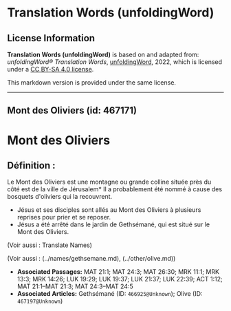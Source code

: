 # Translation Words (unfoldingWord)

## License Information

**Translation Words (unfoldingWord)** is based on and adapted from: _unfoldingWord® Translation Words_, [unfoldingWord](https://unfoldingword.org/utw), 2022, which is licensed under a [CC BY-SA 4.0 license](https://creativecommons.org/licenses/by-sa/4.0/legalcode.en).

This markdown version is provided under the same license.



--------------------------------

## Mont des Oliviers (id: 467171)

Mont des Oliviers
=================

Définition :
------------

Le Mont des Oliviers est une montagne ou grande colline située près du côté est de la ville de Jérusalem\* Il a probablement été nommé à cause des bosquets d'oliviers qui la recouvrent.

* Jésus et ses disciples sont allés au Mont des Oliviers à plusieurs reprises pour prier et se reposer.
* Jésus a été arrêté dans le jardin de Gethsémané, qui est situé sur le Mont des Oliviers.

(Voir aussi : Translate Names)

(Voir aussi : (../names/gethsemane.md), (../other/olive.md))

* **Associated Passages:** MAT 21:1; MAT 24:3; MAT 26:30; MRK 11:1; MRK 13:3; MRK 14:26; LUK 19:29; LUK 19:37; LUK 21:37; LUK 22:39; ACT 1:12; MAT 21:1–MAT 21:3; MAT 24:3–MAT 24:5
* **Associated Articles:** Gethsémané (ID: `466925@Unknown`); Olive (ID: `467197@Unknown`)

